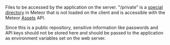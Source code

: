 Files to be accessed by the application on the server. "/private" is a [special directory](https://docs.meteor.com/#/full/structuringyourapp) in Meteor that is not loaded on the client and is accessible with the Meteor [Assets](http://docs.meteor.com/#/full/assets_getText) API.

Since this is a public repository, sensitive information like passwords and API keys should not be stored here and should be passed to the application as environment variables set on the web server.